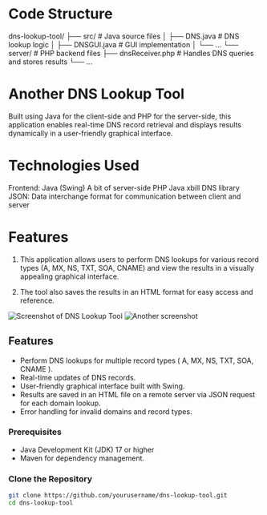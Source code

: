 
# Code Structure

dns-lookup-tool/
├── src/                # Java source files
│   ├── DNS.java       # DNS lookup logic
│   ├── DNSGUI.java     # GUI implementation
│   └── ...
└── server/            # PHP backend files
    ├── dnsReceiver.php # Handles DNS queries and stores results
    └── ...

# Another DNS Lookup Tool

Built using Java for the client-side and PHP for the server-side, this application enables real-time DNS record retrieval and displays results dynamically in a user-friendly graphical interface.

# Technologies Used

Frontend: Java (Swing)
A bit of server-side PHP
Java xbill DNS library
JSON: Data interchange format for communication between client and server

# Features

1. This application allows users to perform DNS lookups for various record types (A, MX, NS, TXT, SOA, CNAME) and view the results in a visually appealing graphical interface. 

2. The tool also saves the results in an HTML format for easy access and reference.

![Screenshot of DNS Lookup Tool](path/to/screenshot1.png)
![Another screenshot](path/to/screenshot2.png)

## Features

- Perform DNS lookups for multiple record types ( A, MX, NS, TXT, SOA, CNAME ).
- Real-time updates of DNS records.
- User-friendly graphical interface built with Swing. 
- Results are saved in an HTML file on a remote server via JSON request for each domain lookup.
- Error handling for invalid domains and record types.

### Prerequisites

- Java Development Kit (JDK) 17 or higher
- Maven for dependency management.

### Clone the Repository

```bash
git clone https://github.com/yourusername/dns-lookup-tool.git
cd dns-lookup-tool


